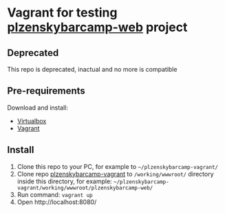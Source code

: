 # Vagrant for testing [plzenskybarcamp-web](https://github.com/plzenskybarcamp/plzenskybarcamp-web) project

## Deprecated
This repo is deprecated, inactual and no more is compatible

## Pre-requirements
Download and install:
- [Virtualbox](https://www.virtualbox.org/wiki/Downloads)
- [Vagrant](https://www.vagrantup.com/downloads.html)

## Install
1. Clone this repo to your PC, for example to `~/plzenskybarcamp-vagrant/`
2. Clone repo [plzenskybarcamp-vagrant](https://github.com/plzenskybarcamp/plzenskybarcamp-vagrant/) to `/working/wwwroot/` directory inside this directory, for example: `~/plzenskybarcamp-vagrant/working/wwwroot/plzenskybarcamp-web/`
3. Run command: `vagrant up`
4. Open http://localhost:8080/
